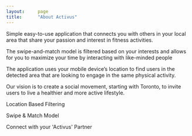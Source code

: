 ```yaml
---
layout:     page
title:      "About Activus"
---
```

Simple easy-to-use application that connects you with others in your local area that share your passion and interest in fitness activities.

The swipe-and-match model is filtered based on your interests and allows for you to maximize your time by interacting with like-minded people

The application uses your mobile device’s location to find users in the detected area that are looking to engage in the same physical activity.

Our vision is to create a social movement, starting with Toronto, to invite users to live a healthier and more active lifestyle.


  Location Based Filtering

  Swipe & Match Model

  Connect with your 'Activus' Partner
